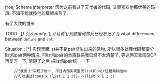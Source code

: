 
froe, Scheme interpreter
因为之前看过了天弋娘的代码, 又很喜欢他那优美的码风, 不知不觉就按他的框架来写了.




有了大致的雏形

TODO : 
	[*] 引入empty '()			//话说'()到底是何物我已经忘记了
	[*] what differences between `define` and `set!`






Situation : 
	[*] 实现里面list并不是pair衍生出来的常物, 所以很多处理代码都要分list和pair两种情况,
		可list和pair的本质联系我已经不太清楚了, 等这两天拿回SICP再复习一下, 清楚了之后
		把list和pair统一一下

		//"表面上"实现了统一, 不过内部实现里面list和pair还是两种结构.
		//可以通过(cons x (list 1 2 3))-->(list x 1 2 3)
	
